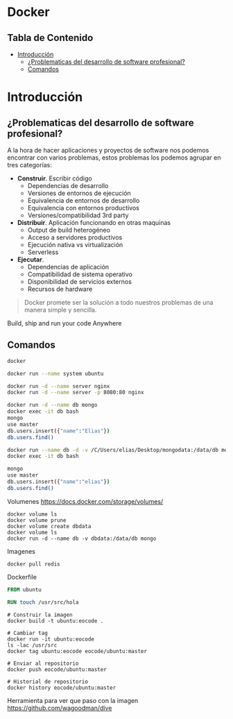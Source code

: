 # Docker<!-- omit in toc -->

## Tabla de Contenido<!-- omit in toc -->
- [Introducción](#introducción)
  - [¿Problematicas del desarrollo de software profesional?](#problematicas-del-desarrollo-de-software-profesional)
  - [Comandos](#comandos)

# Introducción

## ¿Problematicas del desarrollo de software profesional?

A la hora de hacer aplicaciones y proyectos de software nos podemos encontrar con varios problemas, estos problemas los podemos agrupar en tres categorías:

* **Construir**. Escribir código
  * Dependencias de desarrollo
  * Versiones de entornos de ejecución
  * Equivalencia de entornos de desarrollo
  * Equivalencia con entornos productivos
  * Versiones/compatibilidad 3rd party
* **Distribuir**. Aplicación funcionando en otras maquinas
  * Output de build heterogéneo
  * Acceso a servidores productivos
  * Ejecución nativa vs virtualización
  * Serverless
* **Ejecutar**.
  * Dependencias de aplicación
  * Compatibilidad de sistema operativo
  * Disponibilidad de servicios externos
  * Recursos de hardware

> Docker promete ser la solución a todo nuestros problemas de una manera simple y sencilla.

Build, ship and run your code Anywhere

## Comandos

```bash
docker

docker run --name system ubuntu

docker run -d --name server nginx
docker run -d --name server -p 8080:80 nginx

docker run -d --name db mongo
docker exec -it db bash
mongo
use master
db.users.insert({"name":"Elias"})
db.users.find()

docker run --name db -d -v /C/Users/elias/Desktop/mongodata:/data/db mongo
docker exec -it db bash

mongo
use master
db.users.insert({"name":"elias"})
db.users.find()
```


Volumenes
https://docs.docker.com/storage/volumes/

```shell
docker volume ls
docker volume prune
docker volume create dbdata
docker volume ls
docker run -d --name db -v dbdata:/data/db mongo
```

Imagenes
```shell
docker pull redis
```

Dockerfile
```dockerfile
FROM ubuntu

RUN touch /usr/src/hola
```

```shell
# Construir la imagen
docker build -t ubuntu:eocode .

# Cambiar tag
docker run -it ubuntu:eocode
ls -lac /usr/src
docker tag ubuntu:eocode eocode/ubuntu:master

# Enviar al repositorio
docker push eocode/ubuntu:master

# Historial de repositorio
docker history eocode/ubuntu:master
```

Herramienta para ver que paso con la imagen
https://github.com/wagoodman/dive

